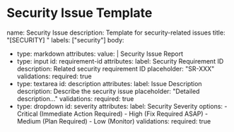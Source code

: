 # Security Issue Template
name: Security Issue
description: Template for security-related issues
title: "[SECURITY] "
labels: ["security"]
body:
  - type: markdown
    attributes:
      value: |
        Security Issue Report
  - type: input
    id: requirement-id
    attributes:
      label: Security Requirement ID
      description: Related security requirement ID
      placeholder: "SR-XXX"
    validations:
      required: true
  - type: textarea
    id: description
    attributes:
      label: Issue Description
      description: Describe the security issue
      placeholder: "Detailed description..."
    validations:
      required: true
  - type: dropdown
    id: severity
    attributes:
      label: Security Severity
      options:
        - Critical (Immediate Action Required)
        - High (Fix Required ASAP)
        - Medium (Plan Required)
        - Low (Monitor)
    validations:
      required: true
